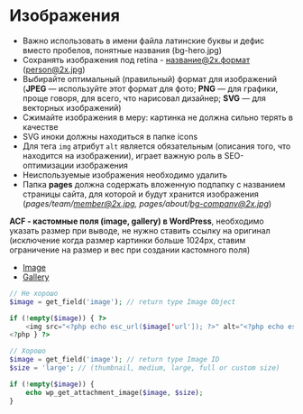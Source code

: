 # Изображения

* Важно использовать в имени файла латинские буквы и дефис вместо пробелов, понятные названия (bg-hero.jpg)
* Сохранять изображения под retina - название@2x.формат (person@2x.jpg)
* Выбирайте оптимальный (правильный) формат для изображений (**JPEG** — используйте этот формат для фото; **PNG** — для графики, проще говоря, для всего, что нарисовал дизайнер; **SVG** — для векторных изображений)
* Сжимайте изображения в меру: картинка не должна сильно терять в качестве
* SVG иноки должны находиться в папке icons
* Для тега `img` атрибут `alt` является обязательным (описания того, что находится на изображении), играет важную роль в SEO-оптимизации изображения
* Неиспользуемые изображения необходимо удалить
* Папка **pages** должна содержать вложенную подпапку c названием страницы сайта, для которой и будут хранится изображения (*pages/team/member@2x.jpg, pages/about/bg-company@2x.jpg*)

**ACF - кастомные поля (image, gallery) в WordPress**, необходимо указать размер при выводе, не нужно ставить ссылку на оригинал (исключение когда размер картинки больше 1024px, ставим ограничение на размер и вес при создании кастомного поля)

* [Image](https://www.advancedcustomfields.com/resources/image/)
* [Gallery](https://www.advancedcustomfields.com/resources/gallery/)
```php
// Не хорошо
$image = get_field('image'); // return type Image Object

if (!empty($image)) { ?>
    <img src="<?php echo esc_url($image['url']); ?>" alt="<?php echo esc_attr($image['alt']); ?>">
<?php } ?>

// Хорошо
$image = get_field('image'); // return type Image ID
$size = 'large'; // (thumbnail, medium, large, full or custom size)

if (!empty($image)) {
    echo wp_get_attachment_image($image, $size);
}
```
